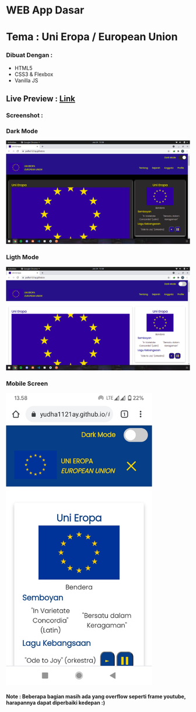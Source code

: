 # WEB App Dasar
# Tema : Uni Eropa / European Union
  
<h3>Dibuat Dengan :</h3>
<ul>
  <li> HTML5 </li>
  <li> CSS3 & Flexbox </li>
  <li> Vanilla JS </li>
</ul>

<h2>Live Preview : <a href="https://yudha1121ay.github.io/web-profile-uni-eropa"> Link </a>

<h3>Screenshot :</h3>
<h3>Dark Mode</h3>
<img src="/screenshot/SS-Desktop-DarkMode.png" alt="darkmode" width="800px">
  
<h3>Ligth Mode</h3>
<img src="/screenshot/SS-Desktop-LightMode.png" alt="darkmode" width="800px">

<h3>Mobile Screen</h3>
<img src="/screenshot/SS-Mobile.jpg" alt="darkmode" height="800px">

<h4> Note : Beberapa bagian masih ada yang overflow seperti frame youtube, harapannya dapat diperbaiki kedepan :) </h4>
